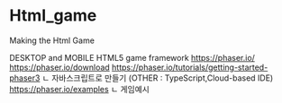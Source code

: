 # Html_game
Making the Html Game

DESKTOP and MOBILE HTML5 game framework
https://phaser.io/
https://phaser.io/download
https://phaser.io/tutorials/getting-started-phaser3
ㄴ 자바스크립트로 만들기 (OTHER : TypeScript,Cloud-based IDE)
https://phaser.io/examples
ㄴ 게임예시
<a href="https://github.com/photonstorm/phaser">
